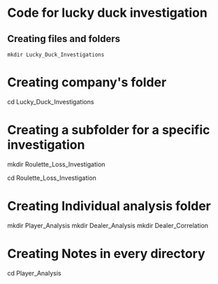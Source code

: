 # Code for lucky duck investigation


## Creating files and folders

`mkdir Lucky_Duck_Investigations`

# Creating company's folder

cd Lucky_Duck_Investigations

# Creating a subfolder for a specific investigation

mkdir Roulette_Loss_Investigation

cd Roulette_Loss_Investigation

# Creating Individual analysis folder

mkdir Player_Analysis
mkdir Dealer_Analysis
mkdir Dealer_Correlation

# Creating Notes in every directory

cd Player_Analysis